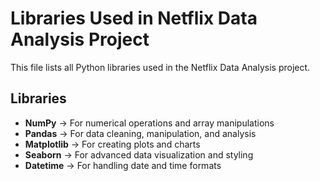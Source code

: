 
# Libraries Used in Netflix Data Analysis Project

This file lists all Python libraries used in the Netflix Data Analysis project.

## Libraries

- **NumPy** → For numerical operations and array manipulations
- **Pandas** → For data cleaning, manipulation, and analysis
- **Matplotlib** → For creating plots and charts
- **Seaborn** → For advanced data visualization and styling
- **Datetime** → For handling date and time formats
